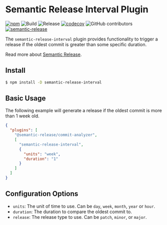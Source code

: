 # Semantic Release Interval Plugin

[![npm](https://img.shields.io/npm/v/semantic-release-interval)](https://www.npmjs.com/package/semantic-release-interval)
![Build](https://github.com/jpoehnelt/semantic-release-interval/workflows/Build/badge.svg)
![Release](https://github.com/jpoehnelt/semantic-release-interval/workflows/Release/badge.svg)
[![codecov](https://codecov.io/gh/jpoehnelt/semantic-release-interval/branch/master/graph/badge.svg)](https://codecov.io/gh/jpoehnelt/semantic-release-interval)
![GitHub contributors](https://img.shields.io/github/contributors/jpoehnelt/semantic-release-interval?color=green)
[![semantic-release](https://img.shields.io/badge/%20%20%F0%9F%93%A6%F0%9F%9A%80-semantic--release-e10079.svg)](https://github.com/semantic-release/semantic-release)

The `semantic-release-interval` plugin provides functionality to trigger a release if the oldest commit is greater than some specific duration.

Read more about [Semantic Release](https://semantic-release.gitbook.io/).

## Install

```bash
$ npm install -D semantic-release-interval
```

## Basic Usage

The following example will generate a release if the oldest commit is more than 1 week old.

```json
{
  "plugins": [
    "@semantic-release/commit-analyzer",
    [
      "semantic-release-interval",
      {
        "units": "week",
        "duration": "1"
      }
    ]
  ]
}
```

## Configuration Options

- `units`: The unit of time to use. Can be `day`, `week`, `month`, `year` or `hour`.
- `duration`: The duration to compare the oldest commit to.
- `release`: The release type to use. Can be `patch`, `minor`, or `major`.